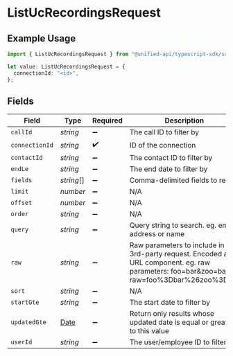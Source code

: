 # ListUcRecordingsRequest

## Example Usage

```typescript
import { ListUcRecordingsRequest } from "@unified-api/typescript-sdk/sdk/models/operations";

let value: ListUcRecordingsRequest = {
  connectionId: "<id>",
};
```

## Fields

| Field                                                                                                                                            | Type                                                                                                                                             | Required                                                                                                                                         | Description                                                                                                                                      |
| ------------------------------------------------------------------------------------------------------------------------------------------------ | ------------------------------------------------------------------------------------------------------------------------------------------------ | ------------------------------------------------------------------------------------------------------------------------------------------------ | ------------------------------------------------------------------------------------------------------------------------------------------------ |
| `callId`                                                                                                                                         | *string*                                                                                                                                         | :heavy_minus_sign:                                                                                                                               | The call ID to filter by                                                                                                                         |
| `connectionId`                                                                                                                                   | *string*                                                                                                                                         | :heavy_check_mark:                                                                                                                               | ID of the connection                                                                                                                             |
| `contactId`                                                                                                                                      | *string*                                                                                                                                         | :heavy_minus_sign:                                                                                                                               | The contact ID to filter by                                                                                                                      |
| `endLe`                                                                                                                                          | *string*                                                                                                                                         | :heavy_minus_sign:                                                                                                                               | The end date to filter by                                                                                                                        |
| `fields`                                                                                                                                         | *string*[]                                                                                                                                       | :heavy_minus_sign:                                                                                                                               | Comma-delimited fields to return                                                                                                                 |
| `limit`                                                                                                                                          | *number*                                                                                                                                         | :heavy_minus_sign:                                                                                                                               | N/A                                                                                                                                              |
| `offset`                                                                                                                                         | *number*                                                                                                                                         | :heavy_minus_sign:                                                                                                                               | N/A                                                                                                                                              |
| `order`                                                                                                                                          | *string*                                                                                                                                         | :heavy_minus_sign:                                                                                                                               | N/A                                                                                                                                              |
| `query`                                                                                                                                          | *string*                                                                                                                                         | :heavy_minus_sign:                                                                                                                               | Query string to search. eg. email address or name                                                                                                |
| `raw`                                                                                                                                            | *string*                                                                                                                                         | :heavy_minus_sign:                                                                                                                               | Raw parameters to include in the 3rd-party request. Encoded as a URL component. eg. raw parameters: foo=bar&zoo=bar -> raw=foo%3Dbar%26zoo%3Dbar |
| `sort`                                                                                                                                           | *string*                                                                                                                                         | :heavy_minus_sign:                                                                                                                               | N/A                                                                                                                                              |
| `startGte`                                                                                                                                       | *string*                                                                                                                                         | :heavy_minus_sign:                                                                                                                               | The start date to filter by                                                                                                                      |
| `updatedGte`                                                                                                                                     | [Date](https://developer.mozilla.org/en-US/docs/Web/JavaScript/Reference/Global_Objects/Date)                                                    | :heavy_minus_sign:                                                                                                                               | Return only results whose updated date is equal or greater to this value                                                                         |
| `userId`                                                                                                                                         | *string*                                                                                                                                         | :heavy_minus_sign:                                                                                                                               | The user/employee ID to filter by                                                                                                                |